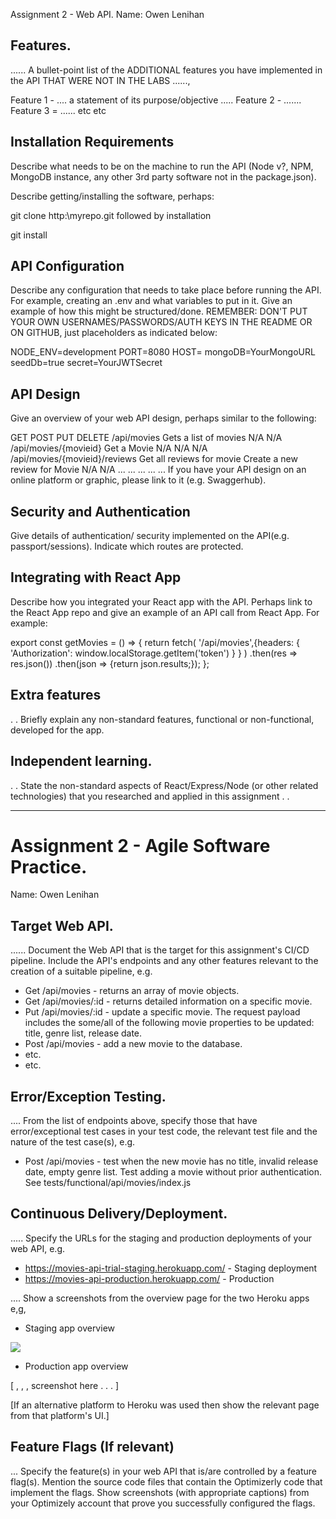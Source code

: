 Assignment 2 - Web API.
Name: Owen Lenihan

## Features.
...... A bullet-point list of the ADDITIONAL features you have implemented in the API THAT WERE NOT IN THE LABS ......,

Feature 1 - .... a statement of its purpose/objective .....
Feature 2 - .......
Feature 3 = ......
etc
etc

## Installation Requirements
Describe what needs to be on the machine to run the API (Node v?, NPM, MongoDB instance, any other 3rd party software not in the package.json).

Describe getting/installing the software, perhaps:

git clone http:\myrepo.git
followed by installation

git install

## API Configuration
Describe any configuration that needs to take place before running the API. For example, creating an .env and what variables to put in it. Give an example of how this might be structured/done. REMEMBER: DON'T PUT YOUR OWN USERNAMES/PASSWORDS/AUTH KEYS IN THE README OR ON GITHUB, just placeholders as indicated below:

NODE_ENV=development
PORT=8080
HOST=
mongoDB=YourMongoURL
seedDb=true
secret=YourJWTSecret

## API Design
Give an overview of your web API design, perhaps similar to the following:

GET	POST	PUT	DELETE
/api/movies	Gets a list of movies	N/A	N/A	 
/api/movies/{movieid}	Get a Movie	N/A	N/A	N/A
/api/movies/{movieid}/reviews	Get all reviews for movie	Create a new review for Movie	N/A	N/A
...	...	...	...	...
If you have your API design on an online platform or graphic, please link to it (e.g. Swaggerhub).

## Security and Authentication
Give details of authentication/ security implemented on the API(e.g. passport/sessions). Indicate which routes are protected.

## Integrating with React App
Describe how you integrated your React app with the API. Perhaps link to the React App repo and give an example of an API call from React App. For example:

export const getMovies = () => {
  return fetch(
     '/api/movies',{headers: {
       'Authorization': window.localStorage.getItem('token')
    }
  }
  )
    .then(res => res.json())
    .then(json => {return json.results;});
};

## Extra features
. . Briefly explain any non-standard features, functional or non-functional, developed for the app.

## Independent learning.
. . State the non-standard aspects of React/Express/Node (or other related technologies) that you researched and applied in this assignment . .


--------------------------------------------------------------------------

# Assignment 2 - Agile Software Practice.

Name: Owen Lenihan

## Target Web API.

...... Document the Web API that is the target for this assignment's CI/CD pipeline. Include the API's endpoints and any other features relevant to the creation of a suitable pipeline, e.g.

+ Get /api/movies - returns an array of movie objects.
+ Get /api/movies/:id - returns detailed information on a specific movie.
+ Put /api/movies/:id - update a specific movie. The request payload includes the some/all of the following movie properties to be updated: title, genre list, release date.
+ Post /api/movies - add a new movie to the database.
+ etc.
+ etc.  

## Error/Exception Testing.

.... From the list of endpoints above, specify those that have error/exceptional test cases in your test code, the relevant test file and the nature of the test case(s), e.g.

+ Post /api/movies - test when the new movie has no title, invalid release date, empty genre list. Test adding a movie without prior authentication. See tests/functional/api/movies/index.js 

## Continuous Delivery/Deployment.

..... Specify the URLs for the staging and production deployments of your web API, e.g.

+ https://movies-api-trial-staging.herokuapp.com/ - Staging deployment
+ https://movies-api-production.herokuapp.com/ - Production

.... Show a screenshots from the overview page for the two Heroku apps e,g,

+ Staging app overview 

![][stagingapp]

+ Production app overview 

[ , , , screenshot here . . . ]

[If an alternative platform to Heroku was used then show the relevant page from that platform's UI.]

## Feature Flags (If relevant)

... Specify the feature(s) in your web API that is/are controlled by a feature flag(s). Mention the source code files that contain the Optimizerly code that implement the flags. Show screenshots (with appropriate captions) from your Optimizely account that prove you successfully configured the flags.


[stagingapp]: ./img/stagingapp.png